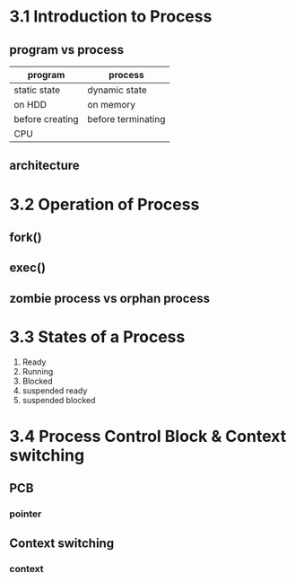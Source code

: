 # 3.1 Introduction to Process

## program vs process

| program         | process            |
|-----------------|--------------------|
| static state    | dynamic state      |
| on HDD          | on memory          |
| before creating | before terminating |
| CPU ||

## architecture

# 3.2 Operation of Process

## fork()

## exec()

## zombie process vs orphan process

# 3.3 States of a Process

1. Ready
2. Running
3. Blocked
4. suspended ready
5. suspended blocked

# 3.4 Process Control Block & Context switching

## PCB

### pointer

## Context switching

### context
